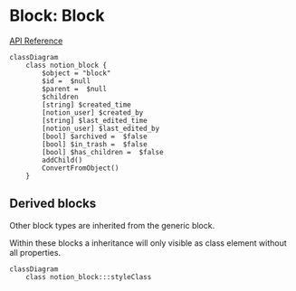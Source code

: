 # Block: Block

[API Reference](https://developers.notion.com/reference/block)

```mermaid
classDiagram
    class notion_block {
        $object = "block"
        $id =  $null
        $parent =  $null
        $children
        [string] $created_time
        [notion_user] $created_by
        [string] $last_edited_time
        [notion_user] $last_edited_by
        [bool] $archived =  $false
        [bool] $in_trash =  $false
        [bool] $has_children =  $false
        addChild()
        ConvertFromObject()
    }   
```

## Derived blocks

Other block types are inherited from the generic block.

Within these blocks a inheritance will only visible as class element without all properties.

```mermaid
classDiagram
    class notion_block:::styleClass
```
